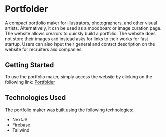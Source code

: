 # Portfolder

A compact portfolio maker for illustrators, photographers, and other visual artists. Alternatively, it can be used as a moodboard or image curation page. The website allows creators to quickly build a portfolio. The website does not store their images and instead asks for links to their works for fast startup. Users can also input their general and contact description on the website for recruiters and companies.

## Getting Started

To use the portfolio maker, simply access the website by clicking on the following link: [Portfolder](https://portfolder.vercel.app/).

## Technologies Used

The portfolio maker was built using the following technologies:

- NextJS
- Firebase
- Tailwind